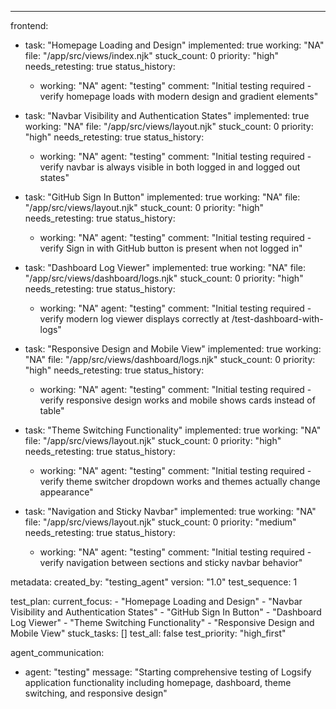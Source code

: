 ---
frontend:
  - task: "Homepage Loading and Design"
    implemented: true
    working: "NA"
    file: "/app/src/views/index.njk"
    stuck_count: 0
    priority: "high"
    needs_retesting: true
    status_history:
      - working: "NA"
        agent: "testing"
        comment: "Initial testing required - verify homepage loads with modern design and gradient elements"

  - task: "Navbar Visibility and Authentication States"
    implemented: true
    working: "NA"
    file: "/app/src/views/layout.njk"
    stuck_count: 0
    priority: "high"
    needs_retesting: true
    status_history:
      - working: "NA"
        agent: "testing"
        comment: "Initial testing required - verify navbar is always visible in both logged in and logged out states"

  - task: "GitHub Sign In Button"
    implemented: true
    working: "NA"
    file: "/app/src/views/layout.njk"
    stuck_count: 0
    priority: "high"
    needs_retesting: true
    status_history:
      - working: "NA"
        agent: "testing"
        comment: "Initial testing required - verify Sign in with GitHub button is present when not logged in"

  - task: "Dashboard Log Viewer"
    implemented: true
    working: "NA"
    file: "/app/src/views/dashboard/logs.njk"
    stuck_count: 0
    priority: "high"
    needs_retesting: true
    status_history:
      - working: "NA"
        agent: "testing"
        comment: "Initial testing required - verify modern log viewer displays correctly at /test-dashboard-with-logs"

  - task: "Responsive Design and Mobile View"
    implemented: true
    working: "NA"
    file: "/app/src/views/dashboard/logs.njk"
    stuck_count: 0
    priority: "high"
    needs_retesting: true
    status_history:
      - working: "NA"
        agent: "testing"
        comment: "Initial testing required - verify responsive design works and mobile shows cards instead of table"

  - task: "Theme Switching Functionality"
    implemented: true
    working: "NA"
    file: "/app/src/views/layout.njk"
    stuck_count: 0
    priority: "high"
    needs_retesting: true
    status_history:
      - working: "NA"
        agent: "testing"
        comment: "Initial testing required - verify theme switcher dropdown works and themes actually change appearance"

  - task: "Navigation and Sticky Navbar"
    implemented: true
    working: "NA"
    file: "/app/src/views/layout.njk"
    stuck_count: 0
    priority: "medium"
    needs_retesting: true
    status_history:
      - working: "NA"
        agent: "testing"
        comment: "Initial testing required - verify navigation between sections and sticky navbar behavior"

metadata:
  created_by: "testing_agent"
  version: "1.0"
  test_sequence: 1

test_plan:
  current_focus:
    - "Homepage Loading and Design"
    - "Navbar Visibility and Authentication States"
    - "GitHub Sign In Button"
    - "Dashboard Log Viewer"
    - "Theme Switching Functionality"
    - "Responsive Design and Mobile View"
  stuck_tasks: []
  test_all: false
  test_priority: "high_first"

agent_communication:
  - agent: "testing"
    message: "Starting comprehensive testing of Logsify application functionality including homepage, dashboard, theme switching, and responsive design"